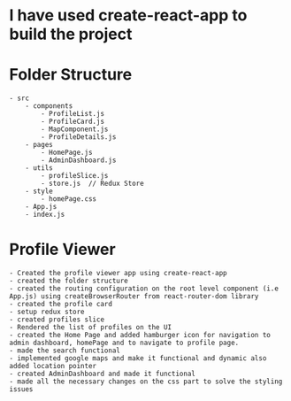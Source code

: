 # I have used create-react-app to build the project

# Folder Structure

    - src
        - components
            - ProfileList.js
            - ProfileCard.js
            - MapComponent.js
            - ProfileDetails.js
        - pages
            - HomePage.js
            - AdminDashboard.js
        - utils
            - profileSlice.js
            - store.js  // Redux Store
        - style
            - homePage.css
        - App.js
        - index.js



# Profile Viewer

    - Created the profile viewer app using create-react-app
    - created the folder structure
    - created the routing configuration on the root level component (i.e App.js) using createBrowserRouter from react-router-dom library
    - created the profile card 
    - setup redux store 
    - created profiles slice 
    - Rendered the list of profiles on the UI
    - created the Home Page and added hamburger icon for navigation to admin dashboard, homePage and to navigate to profile page.
    - made the search functional
    - implemented google maps and make it functional and dynamic also added location pointer
    - created AdminDashboard and made it functional
    - made all the necessary changes on the css part to solve the styling issues
    
    

